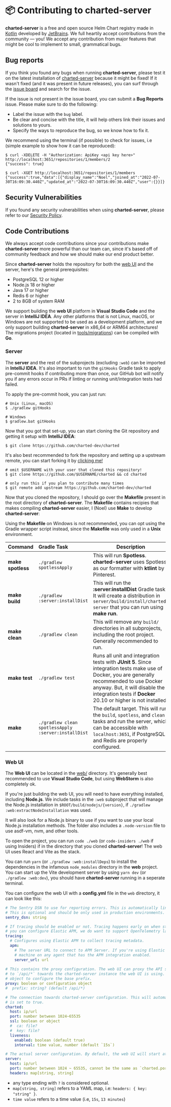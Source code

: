 # 📦 Contributing to charted-server
**charted-server** is a free and open source Helm Chart registry made in [Kotlin](https://kotlinlang.org) developed by
[JetBrains](https://www.jetbrains.com). We full heartily accept contributions from the community — you! We accept
any contribution from major features that might be cool to implement to small, grammatical bugs.

## Bug reports
If you think you found any bugs when running **charted-server**, please test it on the latest installation of [charted-server](https://github.com/charted-dev/charted/releases)
because it might be fixed! If it wasn't fixed (and it was present in future releases), you can surf through the [issue board](https://github.com/charted-dev/charted/issues)
and search for the issue.

If the issue is not present in the issue board, you can submit a **Bug Reports** issue. Please make sure to do the following:

- Label the issue with the `bug` label.
- Be clear and concise with the title, it will help others link their issues and solutions to yours.
- Specify the ways to reproduce the bug, so we know how to fix it.

We recommend using the terminal (if possible) to check for issues, i.e (simple example to show how it can be reproduced):

```shell
$ curl -XDELETE -H "Authorization: ApiKey <api key here>" http://localhost:3651/repositories/1/members/2
{"success": true}

$ curl -XGET http://localhost:3651/repositories/1/members
{"success":true,"data":[{"display_name":"Noel","joined_at":"2022-07-30T16:09:30.440Z","updated_at":"2022-07-30T16:09:30.440Z","user":{}}]}
```

## Security Vulnerabilities
If you found any security vulnerabilities when using **charted-server**, please refer to our [Security Policy](https://github.com/charted-dev/charted/blob/master/SECURITY.md).

<!-- If you found any security vulnerabilities when using **charted-server**, please refer to our [Security Policy](https://noelware.org/security/policy). -->

## Code Contributions
We always accept code contributions since your contributions make **charted-server** more powerful than our team can, since it's based off of community feedback and how we should make our end product better.

Since **charted-server** holds the repository for both the [web UI](https://github.com/charted-dev/charted/tree/main/web) and the server, here's the general prerequisites:

- PostgreSQL 12 or higher
- Node.js 18 or higher
- Java 17 or higher
- Redis 6 or higher
- 2 to 8GB of system RAM

We support building the **web UI** platform in **Visual Studio Code** and the server in **IntelliJ IDEA**. Any other platforms that is not Linux, macOS, or Windows are not supported to be used as a development platform, and we only support building **charted-server** in x86_64 or ARM64 architectures! The migrations project (located in [tools/migrations](https://github.com/charted-dev/charted/tree/main/tools/migrations)) can be compiled with **Go**.

### Server
The **server** and the rest of the subprojects (excluding `:web`) can be imported in **IntelliJ IDEA**. It's also important to run the `gitHooks` Gradle task to apply pre-commit hooks if contributing more than once, our GitHub bot will notify you if any errors occur in PRs if linting or running unit/integration tests had failed.

To apply the pre-commit hook, you can just run:

```shell
# Unix (Linux, macOS)
$ ./gradlew gitHooks

# Windows
$ gradlew.bat gitHooks
```

Now that you got that set-up, you can start cloning the Git repository and getting it setup with **IntelliJ IDEA**:

```shell
$ git clone https://github.com/charted-dev/charted
```

It's also best recommended to fork the repository and setting up a upstream remote, you can start forking it by [clicking me!](https://github.com/charted-dev/charted/fork)

```shell
# omit $USERNAME with your user that cloned this repository!
$ git clone https://github.com/$USERNAME/charted && cd charted

# only run this if you plan to contribute many times
$ git remote add upstream https://github.com/charted-dev/charted
```

Now that you cloned the repository, I should go over the **Makefile** present in the root directory of **charted-server**. The **Makefile** contains recipies that makes compiling **charted-server** easier, I (Noel) use **Make** to develop **charted-server**:

Using the **Makefile** on Windows is not recommended, you can opt using the Gradle wrapper script instead, since the **Makefile** was only used in a **Unix** environment.

| Command           | Gradle Task                     | Description                                                                                                 |
| :---------------- | :------------------------------ | ----------------------------------------------------------------------------------------------------------- |
| **make spotless** | `./gradlew spotlessApply`                          | This will run **Spotless**. **charted-server** uses Spotless as our formatter with **ktlint** by Pinterest. |
| **make build**    | `./gradlew :server:installDist`                    | This will run the **:server:installDist** Gradle task. It will create a distribution in `server/build/install/charted-server` that you can run using **make run**. |
| **make clean**    | `./gradlew clean`                                  | This will remove any `build/` directories in all subprojects, including the root project. Generally recommended to run. |
| **make test**     | `./gradlew test`                                   | Runs all unit and integration tests with **JUnit 5**. Since integration tests make use of Docker, you are generally recommended to use Docker anyway. But, it will disable the integration tests if **Docker** 20.10 or higher is not installed. |
| **make**          | `./gradlew clean spotlessApply :server:installDist` | The default target. This will run the `build`, `spotless`, and `clean` tasks and run the server, which can be accessible with `localhost:3651`, if PostgreSQL and Redis are properly configured. |

### Web UI
The **Web UI** can be located in the [web/](https://github.com/charted-dev/charted/tree/main/web) directory. It's generally best recommended to use **Visual Studio Code**, but using **WebStorm** is also completely ok.

If you're just building the web UI, you will need to have everything installed, including **Node.js**. We include tasks in the `:web` subproject that will manage the Node.js installation in `$ROOT/build/nodejs/{version}`, if `./gradlew :web:extractNodeInstallation` was used.

It will also look for a Node.js binary to use if you want to use your local Node.js installation methods. The folder also includes a `.node-version` file to use asdf-vm, nvm, and other tools.

To open the project, you can run `code ./web` (or `code-insiders ./web` if using Insiders) if in the directory that you cloned **charted-server**! The web UI uses React and Vite as the stack.

You can run `yarn` (or `./gradlew :web:installDeps`) to install the dependencies in the infamous `node_modules` directory in the **web** project. You can start up the Vite development server by using `yarn dev` (or `./gradlew :web:dev`), you should have **charted-server** running in a seperate terminal.

You can configure the web UI with a **config.yml** file in the `web` directory, it can look like this:

```yaml
# The Sentry DSN to use for reporting errors. This is automatically linked with the React Error Boundary component.
# This is optional and should be only used in production environments.
sentry_dsn: string

# If tracing should be enabled or not. Tracing happens early on when starting up the development or production server,
# you can configure Elastic APM, we do want to support OpenTelemetry later.
tracing:
  # Configures using Elastic APM to collect tracing metadata.
  apm:
    # The server URL to connect to APM Server. If you're using Elastic Agent, please expose :8200 on your
    # machine on any agent that has the APM integration enabled.
    server_url: url
    
# This contains the proxy configuration. The web UI can proxy the API server by using `true` to link it
# to `/api/*` towards the charted-server instance the web UI is using. You can also use an configuration
# object to configure the base prefix.
proxy: boolean or configuration object
#  prefix: string? (default /api/*)

# The connection towards charted-server configuration. This will automatically setup a liveness probe on the server if `charted.liveness.enabled`
# is set to true.
charted:
  host: ip/url
  port: number between 1024~65535
  ssl: boolean or object
  #  ca: file?
  #  key: file?
  liveness:
    enabled: boolean (default true)
    interval: time value, number (default `15s`)

# The actual server configuration. By default, the web UI will start at `localhost:2134`, but you can configure that yourself.
server:
  host: ip/url
  port: number between 1024 ~ 65535, cannot be the same as `charted.port`
  headers: map[string, string]
```

- any type ending with `?` is considered optional.
- `map[string, string]` refers to a YAML map, i.e: `headers: { key: "string" }`.
- `time value` refers to a time value (i.e, `15s`, `13 minutes`)
